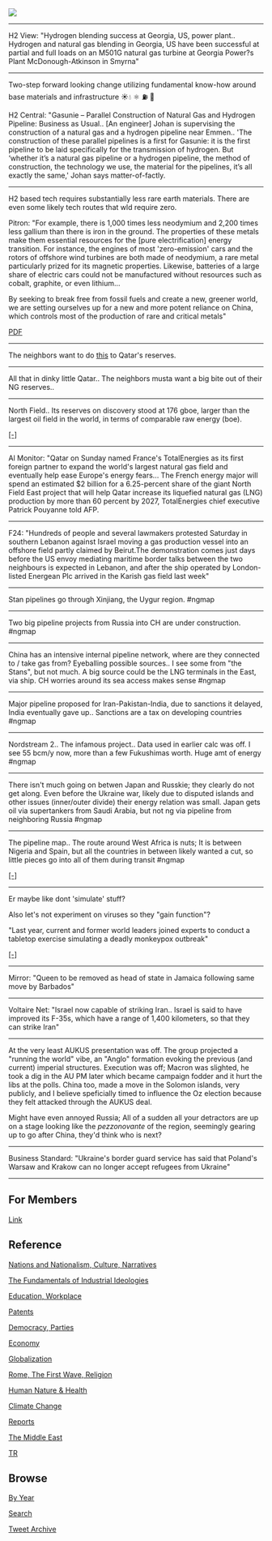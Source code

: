 <img src="https://drive.google.com/uc?export=view&id=1B2wf9R7AMH1d7Vw6e2mucLbIQ5NSjir7"/>

---

H2 View: "Hydrogen blending success at Georgia, US, power
plant.. Hydrogen and natural gas blending in Georgia, US have been
successful at partial and full loads on an M501G natural gas turbine
at Georgia Power?s Plant McDonough-Atkinson in Smyrna"

---

Two-step forward looking change utilizing fundamental know-how around
base materials and infrastructure ☀️💧 ⚛️ &#9981; 🚙

H2 Central: "Gasunie – Parallel Construction of Natural Gas and
Hydrogen Pipeline: Business as Usual.. [An engineer] Johan is
supervising the construction of a natural gas and a hydrogen pipeline
near Emmen.. 'The construction of these parallel pipelines is a first
for Gasunie: it is the first pipeline to be laid specifically for the
transmission of hydrogen. But ‘whether it’s a natural gas pipeline or
a hydrogen pipeline, the method of construction, the technology we
use, the material for the pipelines, it’s all exactly the same,' Johan
says matter-of-factly.

---

H2 based tech requires substantially less rare earth materials. There
are even some likely tech routes that wld require zero.

Pitron: "For example, there is 1,000 times less neodymium and 2,200
times less gallium than there is iron in the ground. The properties of
these metals make them essential resources for the [pure
electrification] energy transition. For instance, the engines of most
'zero-emission' cars and the rotors of offshore wind turbines are both
made of neodymium, a rare metal particularly prized for its magnetic
properties. Likewise, batteries of a large share of electric cars
could not be manufactured without resources such as cobalt, graphite,
or even lithium...

By seeking to break free from fossil fuels and create a new, greener
world, we are setting ourselves up for a new and more potent reliance
on China, which controls most of the production of rare and critical
metals"

[PDF](https://cpb-us-e1.wpmucdn.com/blogs.gwu.edu/dist/1/2181/files/2019/03/Pitron_TWQ_45-1.pdf)

---

The neighbors want to do [this](https://drive.google.com/uc?export=view&id=1cy61FHtjHKMNu_QI53cBZD3QhDUrNCkd)
to Qatar's reserves.

---

All that in dinky little Qatar.. The neighbors musta want a big bite
out of their NG reserves..

---

North Field.. Its reserves on discovery stood at 176 gboe, larger than
the largest oil field in the world, in terms of comparable raw energy (boe).

[[-]](https://pbs.twimg.com/media/FVE4GDzXwAEPUTX?format=png&name=small)

---

Al Monitor: "Qatar on Sunday named France's TotalEnergies as its first
foreign partner to expand the world's largest natural gas field and
eventually help ease Europe's energy fears... The French energy major
will spend an estimated $2 billion for a 6.25-percent share of the
giant North Field East project that will help Qatar increase its
liquefied natural gas (LNG) production by more than 60 percent by
2027, TotalEnergies chief executive Patrick Pouyanne told AFP.

---

F24: "Hundreds of people and several lawmakers protested Saturday in
southern Lebanon against Israel moving a gas production vessel into an
offshore field partly claimed by Beirut.The demonstration comes just
days before the US envoy mediating maritime border talks between the
two neighbours is expected in Lebanon, and after the ship operated by
London-listed Energean Plc arrived in the Karish gas field last week"

---

Stan pipelines go through Xinjiang, the Uygur region. \#ngmap

---

Two big pipeline projects from Russia into CH are under
construction. \#ngmap

---

China has an intensive internal pipeline network, where are they
connected to / take gas from?  Eyeballing possible sources..  I see
some from "the Stans", but not much. A big source could be the LNG
terminals in the East, via ship. CH worries around its sea access
makes sense \#ngmap

---

Major pipeline proposed for Iran-Pakistan-India, due to sanctions it
delayed, India eventually gave up.. Sanctions are a tax on developing
countries \#ngmap

---

Nordstream 2.. The infamous project..  Data used in earlier calc was
off. I see 55 bcm/y now, more than a few Fukushimas worth. Huge amt of
energy \#ngmap

---

There isn't much going on betwen Japan and Russkie; they clearly do
not get along. Even before the Ukraine war, likely due to disputed
islands and other issues (inner/outer divide) their energy relation
was small. Japan gets oil via supertankers from Saudi Arabia, but not
ng via pipeline from neighboring Russia \#ngmap

---

The pipeline map.. The route around West Africa is nuts; It is between
Nigeria and Spain, but all the countries in between likely wanted a
cut, so little pieces go into all of them during transit \#ngmap

[[-]](2019/05/oilgas.html#pipelines)

---

Er maybe like dont 'simulate' stuff?

Also let's not experiment on viruses so they "gain function"?

"Last year, current and former world leaders joined experts to conduct
a tabletop exercise simulating a deadly monkeypox outbreak"

[[-]](https://www.newsweek.com/report-simulating-monkeypox-outbreak-released-six-months-ago-1709520)

---

Mirror: "Queen to be removed as head of state in Jamaica following same move by Barbados"

---

Voltaire Net: "Israel now capable of striking Iran.. Israel is said to
have improved its F-35s, which have a range of 1,400 kilometers, so
that they can strike Iran"

---

At the very least AUKUS presentation was off. The group projected a
"running the world" vibe, an "Anglo" formation evoking the previous
(and current) imperial structures. Execution was off; Macron was
slighted, he took a dig in the AU PM later which became campaign
fodder and it hurt the libs at the polls. China too, made a move in
the Solomon islands, very publicly, and I believe speficially timed to
influence the Oz election because they felt attacked through the AUKUS
deal.

Might have even annoyed Russia; All of a sudden all your detractors
are up on a stage looking like the *pezzonovante* of the region,
seemingly gearing up to go after China, they'd think who is next?

---

Business Standard: "Ukraine's border guard service has said that
Poland's Warsaw and Krakow can no longer accept refugees from Ukraine"

---

## For Members

[Link](https://thirdwave-members.herokuapp.com)

## Reference

[Nations and Nationalism, Culture, Narratives](2013/02/nations-and-nationalism.html)

[The Fundamentals of Industrial Ideologies](2011/04/fundamentals-of-industrial-ideologies.html)

[Education, Workplace](2017/09/education-workplace.html)

[Patents](2018/09/patents.html)

[Democracy, Parties](2016/11/democracy.html)

[Economy](2018/05/economy.html)

[Globalization](2018/09/globalization.html)

[Rome, The First Wave, Religion](2017/12/rome.html)

[Human Nature & Health](2020/07/human-nature.html)

[Climate Change](2018/12/climate.html)

[Reports](2019/05/reports.html)

[The Middle East](2019/07/middleeast.html)

[TR](../tr)

## Browse

[By Year](years.html)

[Search](search.html)

[Tweet Archive](tweets/index.html)
